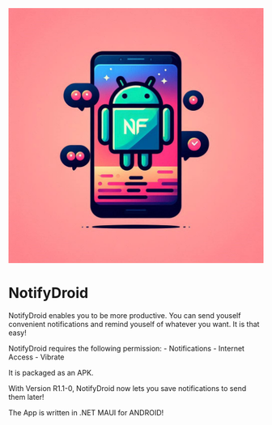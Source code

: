 


![alt text](https://github.com/realdcre/NotifyDroid/blob/main/MauiApp1/Resources/Images/nofydroid.jpg)



# NotifyDroid

NotifyDroid enables you to be more productive. You can send youself convenient notifications and remind youself of whatever you want. It is that easy!

NotifyDroid requires the following permission:
     - Notifications
     - Internet Access
     - Vibrate

It is packaged as an APK.

With Version R1.1-0, NotifyDroid now lets you save notifications to send them later!

The App is written in .NET MAUI for ANDROID!

